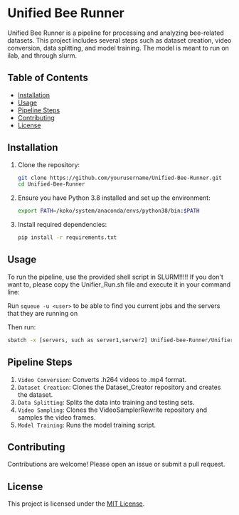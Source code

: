 # Unified Bee Runner

Unified Bee Runner is a pipeline for processing and analyzing bee-related datasets. This project includes several steps such as dataset creation, video conversion, data splitting, and model training. The model is meant to run on ilab, and through slurm. 

## Table of Contents

- [Installation](#installation)
- [Usage](#usage)
- [Pipeline Steps](#pipeline-steps)
- [Contributing](#contributing)
- [License](#license)

## Installation

1. Clone the repository:

   ```sh
   git clone https://github.com/yourusername/Unified-Bee-Runner.git
   cd Unified-Bee-Runner
   ```

2. Ensure you have Python 3.8 installed and set up the environment:

   ```sh
   export PATH=/koko/system/anaconda/envs/python38/bin:$PATH
   ```

3. Install required dependencies:
   ```sh
   pip install -r requirements.txt
   ```

## Usage

To run the pipeline, use the provided shell script in SLURM!!!!! If you don't want to, please copy the Unifier_Run.sh file and execute it in your command line:

Run `squeue -u <user>` to be able to find you current jobs and the servers that they are running on

Then run:

```sh
sbatch -x [servers, such as server1,server2] Unified-bee-Runner/Unifier_Run.sh
```

## Pipeline Steps

1. `Video Conversion`: Converts .h264 videos to .mp4 format.
2. `Dataset Creation`: Clones the Dataset_Creator repository and creates the dataset.
3. `Data Splitting`: Splits the data into training and testing sets.
4. `Video Sampling`: Clones the VideoSamplerRewrite repository and samples the video frames.
5. `Model Training`: Runs the model training script.

## Contributing

Contributions are welcome! Please open an issue or submit a pull request.

## License

This project is licensed under the [MIT License](LICENSE).
